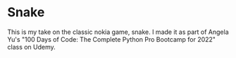 # Snake
This is my take on the classic nokia game, snake. I made it as part of Angela Yu's "100 Days of Code: 
The Complete Python Pro Bootcamp for 2022" class on Udemy.

